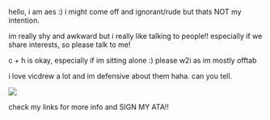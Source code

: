 hello, i am aes :) i might come off and ignorant/rude but thats NOT my intention.

im really shy and awkward but i really like talking to people!! especially if we share interests,
so please talk to me!

c + h is okay, especially if im sitting alone :) please w2i as im mostly offtab

i love vicdrew a lot and im defensive about them haha. can you tell.

![](https://i.pinimg.com/736x/92/a7/2c/92a72ce1a125dd7457822f1a0cfb8e9a.jpg)

check my links for more info and SIGN MY ATA!!
